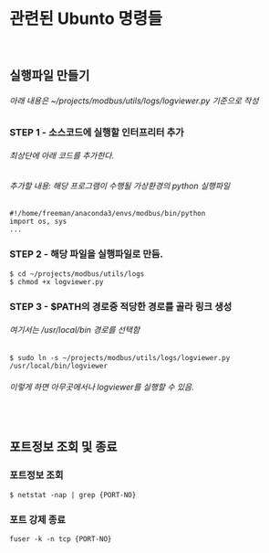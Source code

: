 
# 관련된 Ubunto 명령들
<br/>

## 실행파일 만들기
###### 아래 내용은 ~/projects/modbus/utils/logs/logviewer.py 기준으로 작성
### STEP 1 - 소스코드에 실행할 인터프리터 추가
###### 최상단에 아래 코드를 추가한다.
###### 추가할 내용: 해당 프로그램이 수행될 가상환경의 python 실행파일
```text
#!/home/freeman/anaconda3/envs/modbus/bin/python
import os, sys
...
```
### STEP 2 - 해당 파일을 실행파일로 만듬.
```text
$ cd ~/projects/modbus/utils/logs
$ chmod +x logviewer.py
```
### STEP 3 - $PATH의 경로중 적당한 경로를 골라 링크 생성
###### 여기서는 /usr/local/bin 경로를 선택함
```text
$ sudo ln -s ~/projects/modbus/utils/logs/logviewer.py /usr/local/bin/logviewer
```
###### 이렇게 하면 아무곳에서나 logviewer를 실행할 수 있음.

<br/>

## 포트정보 조회 및 종료
### 포트정보 조회
```text
$ netstat -nap | grep {PORT-NO}
```
### 포트 강제 종료
```text
fuser -k -n tcp {PORT-NO}
```